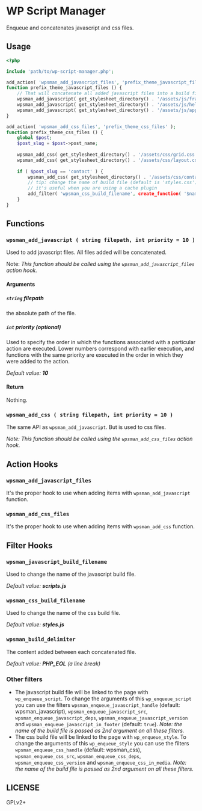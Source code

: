 # WP Script Manager
Enqueue and concatenates javascript and css files.

## Usage
```php
<?php

include 'path/to/wp-script-manager.php';

add_action( 'wpsman_add_javascript_files', 'prefix_theme_javascript_files' );
function prefix_theme_javascript_files () {
	// That will concatenate all added javascript files into a build file (by default named as 'scripts.js')
	wpsman_add_javascript( get_stylesheet_directory() . '/assets/js/framework.js' );
	wpsman_add_javascript( get_stylesheet_directory() . '/assets/js/helper.js' );
	wpsman_add_javascript( get_stylesheet_directory() . '/assets/js/app.js' );
}

add_action( 'wpsman_add_css_files', 'prefix_theme_css_files' );
function prefix_theme_css_files () {
	global $post;
	$post_slug = $post->post_name;
	
	wpsman_add_css( get_stylesheet_directory() . '/assets/css/grid.css' );
	wpsman_add_css( get_stylesheet_directory() . '/assets/css/layout.css' );
	
	if ( $post_slug == 'contact' ) {
		wpsman_add_css( get_stylesheet_directory() . '/assets/css/contact-page.css' );
		// tip: change the name of build file (default is 'styles.css') to create another build file
		// it's useful when you are using a cache plugin
		add_filter( 'wpsman_css_build_filename', create_function( '$name', 'return "styles-contact.css";' );
	}
}
```

## Functions

### `wpsman_add_javascript ( string filepath, int priority = 10 )`
Used to add javascript files. All files added will be concatenated.

Note: *This function should be called using the `wpsman_add_javascript_files` action hook.*

#### Arguments

##### `string` filepath
the absolute path of the file.

##### `int` priority *(optional)*
Used to specify the order in which the functions associated with a particular action are executed. Lower numbers correspond with earlier execution, and functions with the same priority are executed in the order in which they were added to the action.

*Default value: __10__*

#### Return
Nothing.

### `wpsman_add_css ( string filepath, int priority = 10 )`
The same API as `wpsman_add_javascript`. But is used to css files.

*Note: This function should be called using the `wpsman_add_css_files` action hook.*

## Action Hooks

### `wpsman_add_javascript_files`
It's the proper hook to use when adding items with `wpsman_add_javascript` function.

### `wpsman_add_css_files`
It's the proper hook to use when adding items with `wpsman_add_css` function.

## Filter Hooks

### `wpsman_javascript_build_filename`
Used to change the name of the javascript build file.

*Default value: __scripts.js__*

### `wpsman_css_build_filename`
Used to change the name of the css build file.

*Default value: __styles.js__*

### `wpsman_build_delimiter`
The content added between each concatenated file.

*Default value: __PHP_EOL__ (a line break)*

### Other filters
- The javascript build file will be linked to the page with `wp_enqueue_script`. To change the arguments of this `wp_enqueue_script` you can use the filters `wpsman_enqueue_javascript_handle` (default: wpsman_javascript), `wpsman_enqueue_javascript_src`, `wpsman_enqueue_javascript_deps`, `wpsman_enqueue_javascript_version` and `wpsman_enqueue_javascript_in_footer` (default: `true`). *Note: the name of the build file is passed as 2nd argument on all these filters.*
- The css build file will be linked to the page with `wp_enqueue_style`. To change the arguments of this `wp_enqueue_style` you can use the filters `wpsman_enqueue_css_handle` (default: wpsman_css), `wpsman_enqueue_css_src`, `wpsman_enqueue_css_deps`, `wpsman_enqueue_css_version` and `wpsman_enqueue_css_in_media`. *Note: the name of the build file is passed as 2nd argument on all these filters.*

## LICENSE
GPLv2+
